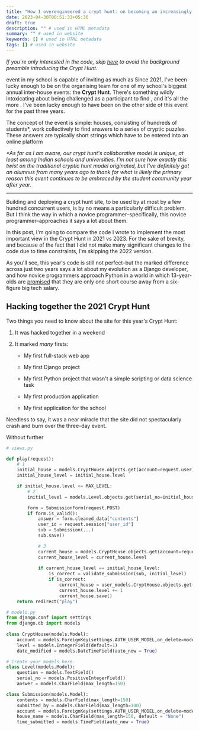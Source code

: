 ```yaml
---
title: "How I overengineered a crypt hunt: on becoming an increasingly Serious Django developer"
date: 2023-04-30T00:51:33+05:30
draft: true
description: "" # used in HTML metadata
summary: "" # used in website
keywords: [] # used in HTML metadata
tags: [] # used in website
---
```


_If you're only interested in the code, skip [here]() to avoid the background preamble introducing the Crypt Hunt._

event in my school is capable of inviting as much as Since 2021, I've been lucky enough to be on the organising team for one of my school's biggest annual inter-house events: the **Crypt Hunt**. There's something wildly intoxicating about being challenged as a participant to find , and it's all the more . I've been lucky enough to have been on the other side of this event for the past three years.

The concept of the event is simple: houses, consisting of hundreds of students*, work collectively to find answers to a series of cryptic puzzles. These answers are typically short strings which have to be entered into an online platform

_*As far as I am aware, our crypt hunt's collaborative model is unique, at least among Indian schools and universities. I'm not sure how exactly this twist on the traditional cryptic hunt model originated, but I've definitely got an alumnus from many years ago to thank for what is likely the primary reason this event continues to be embraced by the student community year after year._

-----

Building and deploying a crypt hunt site, to be used by at most by a few hundred concurrent users, is by no means a particularly difficult problem. But I think the way in which a novice programmer–specifically, this novice programmer–approaches it says a lot about them.

In this post, I'm going to compare the code I wrote to implement the most important view in the Crypt Hunt in 2021 vs 2023. For the sake of brevity, and because of the fact that I did not make many significant changes to the code due to time constraints, I'm skipping the 2022 version.

As you'll see, this year's code is still not perfect–but the marked difference across just two years says a lot about my evolution as a Django developer, and how novice programmers approach Python in a world in which 13-year-olds are [promised](https://twitter.com/beastoftraal/status/1331074275181174784/photo/1) that they are only one short course away from a six-figure big tech salary.

## Hacking together the 2021 Crypt Hunt

Two things you need to know about the site for this year's Crypt Hunt:

1. It was hacked together in a weekend

2. It marked _many_ firsts:

   * My first full-stack web app

   * My first Django project

   * My first Python project that wasn't a simple scripting or data science task

   * My first production application

   * My first application for the school

Needless to say, it was a near miracle that the site did not spectacularly crash and burn over the three-day event.

Without further

```python
# views.py

def play(request):
    # 1
    initial_house = models.CryptHouse.objects.get(account=request.user)
    initial_house_level = initial_house.level

    if initial_house.level <= MAX_LEVEL:
        # 2
        initial_level = models.Level.objects.get(serial_no=initial_house_level)

        form = SubmissionForm(request.POST)
        if form.is_valid():
            answer = form.cleaned_data["contents"]
            user_id = request.session["user_id"]
            sub = Submission(...)
            sub.save()

            # 3
            current_house = models.CryptHouse.objects.get(account=request.user) 
            current_house_level = current_house.level
            
            if current_house_level == initial_house_level:
                is_correct = validate_submission(sub, initial_level)
                if is_correct:
                    current_house = user_models.CryptHouse.objects.get(account=request.user)
                    current_house.level += 1
                    current_house.save()
    return redirect("play")
```

```python
# models.py
from django.conf import settings
from django.db import models
  
class CryptHouse(models.Model):
    account = models.ForeignKey(settings.AUTH_USER_MODEL,on_delete=models.CASCADE, default = None, null =rue, blank = True, )
    level = models.IntegerField(default=1)
    date_modified = models.DateTimeField(auto_now = True)

# Create your models here.
class Level(models.Model):
    question = models.TextField()
    serial_no = models.PositiveIntegerField()
    answer = models.CharField(max_length=150)

class Submission(models.Model):
    contents = models.CharField(max_length=150)
    submitted_by = models.CharField(max_length=100)
    account = models.ForeignKey(settings.AUTH_USER_MODEL,on_delete=models.CASCADE, default = None, null = True, blank = True, )
    house_name = models.CharField(max_length=150, default = "None")
    time_submitted = models.TimeField(auto_now = True)

```
